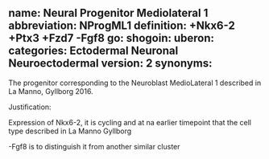 name: Neural Progenitor Mediolateral 1
abbreviation: NProgML1
definition: +Nkx6-2 +Ptx3 +Fzd7 -Fgf8
go:
shogoin: 
uberon:
categories: Ectodermal Neuronal Neuroectodermal
version: 2
synonyms:
---

The progenitor corresponding to the Neuroblast MedioLateral 1 described in La Manno, Gyllborg 2016.

Justification:

Expression of Nkx6-2, it is cycling and at na earlier timepoint that the cell type described in La Manno Gyllborg

-Fgf8 is to distinguish it from another similar cluster